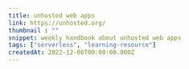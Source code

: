 ```yaml
---
title: unhosted web apps
link: https://unhosted.org/
thumbnail : ""
snippet: weekly handbook about unhosted web apps
tags: ["serverless", "learning-resource"]
createdAt: 2022-12-06T00:00:00.000Z
---
```

